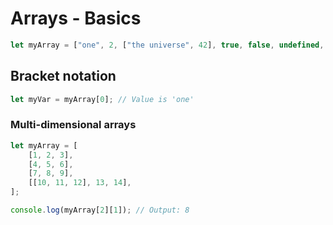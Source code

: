 # Arrays - Basics

```js
let myArray = ["one", 2, ["the universe", 42], true, false, undefined, null];
```

## Bracket notation

```js
let myVar = myArray[0]; // Value is 'one'
```

### Multi-dimensional arrays

```js
let myArray = [
	[1, 2, 3],
	[4, 5, 6],
	[7, 8, 9],
	[[10, 11, 12], 13, 14],
];

console.log(myArray[2][1]); // Output: 8
```
